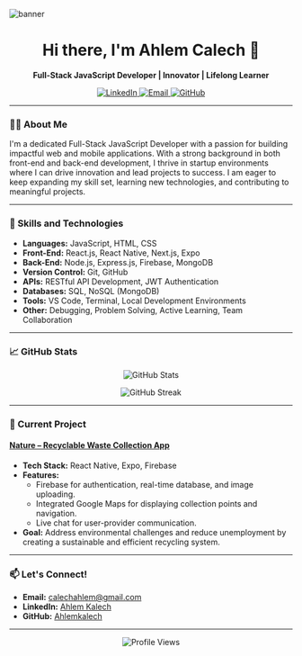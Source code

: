 <!-- Banner -->
![banner](https://user-images.githubusercontent.com/12345678/your-banner-image.png)

<h1 align="center">Hi there, I'm Ahlem Calech 👋</h1>

<p align="center">
  <b>Full-Stack JavaScript Developer | Innovator | Lifelong Learner</b>
</p>

<p align="center">
  <a href="https://www.linkedin.com/in/ahlem-kalech">
    <img src="https://img.shields.io/badge/LinkedIn-0077B5?style=for-the-badge&logo=linkedin&logoColor=white" alt="LinkedIn" />
  </a>
  <a href="mailto:calechahlem@gmail.com">
    <img src="https://img.shields.io/badge/Email-D14836?style=for-the-badge&logo=gmail&logoColor=white" alt="Email" />
  </a>
  <a href="https://github.com/Ahlemkalech">
    <img src="https://img.shields.io/badge/GitHub-100000?style=for-the-badge&logo=github&logoColor=white" alt="GitHub" />
  </a>
</p>

---

### 👩‍💻 About Me
I'm a dedicated Full-Stack JavaScript Developer with a passion for building impactful web and mobile applications. With a strong background in both front-end and back-end development, I thrive in startup environments where I can drive innovation and lead projects to success. I am eager to keep expanding my skill set, learning new technologies, and contributing to meaningful projects.

---

### 🚀 Skills and Technologies

- **Languages:** JavaScript, HTML, CSS
- **Front-End:** React.js, React Native, Next.js, Expo
- **Back-End:** Node.js, Express.js, Firebase, MongoDB
- **Version Control:** Git, GitHub
- **APIs:** RESTful API Development, JWT Authentication
- **Databases:** SQL, NoSQL (MongoDB)
- **Tools:** VS Code, Terminal, Local Development Environments
- **Other:** Debugging, Problem Solving, Active Learning, Team Collaboration

---

### 📈 GitHub Stats

<p align="center">
  <img src="https://github-readme-stats.vercel.app/api?username=Ahlemkalech&show_icons=true&theme=radical" alt="GitHub Stats" />
</p>

<p align="center">
  <img src="https://github-readme-streak-stats.herokuapp.com/?user=Ahlemkalech&theme=radical" alt="GitHub Streak" />
</p>

---

### 🌱 Current Project

#### [Nature – Recyclable Waste Collection App](https://github.com/Ahlemkalech/Nature-App)
- **Tech Stack:** React Native, Expo, Firebase
- **Features:** 
  - Firebase for authentication, real-time database, and image uploading.
  - Integrated Google Maps for displaying collection points and navigation.
  - Live chat for user-provider communication.
- **Goal:** Address environmental challenges and reduce unemployment by creating a sustainable and efficient recycling system.

---

### 📫 Let's Connect!

- **Email:** [calechahlem@gmail.com](mailto:calechahlem@gmail.com)
- **LinkedIn:** [Ahlem Kalech](https://www.linkedin.com/in/ahlem-kalech)
- **GitHub:** [Ahlemkalech](https://github.com/Ahlemkalech)

---

<p align="center">
  <img src="https://komarev.com/ghpvc/?username=Ahlemkalech&style=flat-square&color=blue" alt="Profile Views" />
</p>
